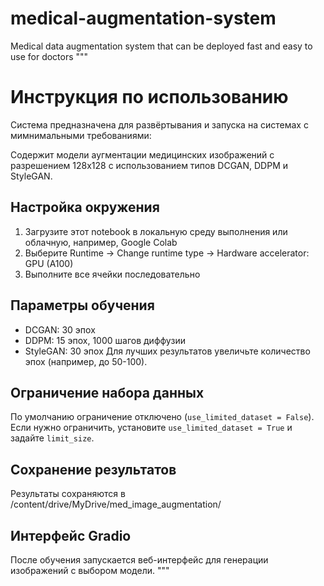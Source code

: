 # medical-augmentation-system
Medical data augmentation system that can be deployed fast and easy to use for doctors
"""
# Инструкция по использованию

Система предназначена для развёртывания и запуска на системах с мимнимальными требованиями:


Содержит модели аугментации медицинских изображений с разрешением 128x128 с использованием типов DCGAN, DDPM и StyleGAN.

## Настройка окружения
1. Загрузите этот notebook в локальную среду выполнения или облачную, например, Google Colab
2. Выберите Runtime -> Change runtime type -> Hardware accelerator: GPU (A100)
3. Выполните все ячейки последовательно

## Параметры обучения
- DCGAN: 30 эпох
- DDPM: 15 эпох, 1000 шагов диффузии
- StyleGAN: 30 эпох
Для лучших результатов увеличьте количество эпох (например, до 50-100).

## Ограничение набора данных
По умолчанию ограничение отключено (`use_limited_dataset = False`). Если нужно ограничить, установите `use_limited_dataset = True` и задайте `limit_size`.

## Сохранение результатов
Результаты сохраняются в /content/drive/MyDrive/med_image_augmentation/

## Интерфейс Gradio
После обучения запускается веб-интерфейс для генерации изображений с выбором модели.
"""
